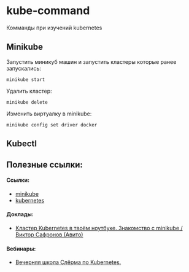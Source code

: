 # kube-command
Комманды при изучений kubernetes

## Minikube
Запустить миникуб машин и запустить кластеры которые ранее запускались:
```
minikube start
```
Удалить кластер:
```
minikube delete
```

Изменить виртуалку в minikube:
```
minikube config set driver docker
```

## Kubectl

## Полезные ссылки:
#### Ссылки:
- [minikube](https://minikube.sigs.k8s.io/)
- [kubernetes](https://kubernetes.io/ru/docs/setup/learning-environment/minikube/#%D1%83%D0%BA%D0%B0%D0%B7%D0%B0%D0%BD%D0%B8%D0%B5-%D0%B4%D1%80%D0%B0%D0%B9%D0%B2%D0%B5%D1%80%D0%B0-%D0%B2%D0%B8%D1%80%D1%82%D1%83%D0%B0%D0%BB%D1%8C%D0%BD%D0%BE%D0%B9-%D0%BC%D0%B0%D1%88%D0%B8%D0%BD%D1%8B)
#### Доклады:
- [Кластер Kubernetes в твоём ноутбуке. Знакомство с minikube / Виктор Сафронов (Авито)](https://www.youtube.com/watch?v=7I_FreB0Cu0&t=1831s&ab_channel=HighLoadChannel)
#### Вебинары:
- [Вечерняя школа Слёрма по Kubernetes.](https://www.youtube.com/watch?v=Jp866ltZBSk&list=PL8D2P0ruohOA4Y9LQoTttfSgsRwUGWpu6&ab_channel=%D0%A1%D0%BB%D1%91%D1%80%D0%BC)
